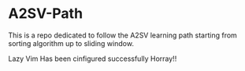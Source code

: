 # A2SV-Path
This is a repo dedicated to follow the A2SV learning path starting from sorting algorithm up to sliding window.



Lazy Vim Has been cinfigured successfully Horray!!
